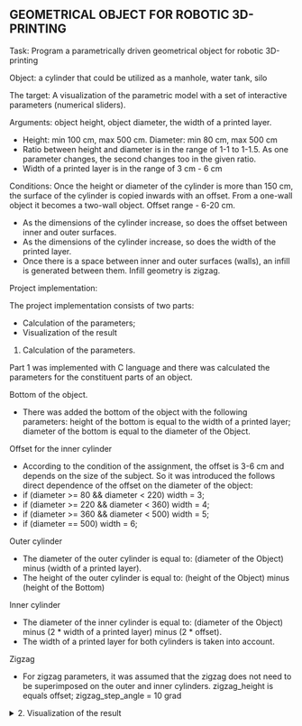 ## GEOMETRICAL OBJECT FOR ROBOTIC 3D-PRINTING

Task: Program a parametrically driven geometrical object for robotic 3D-printing

Object: a cylinder that could be utilized as a manhole, water tank, silo

The target: A visualization of the parametric model with a set of interactive parameters (numerical sliders).

Arguments: object height, object diameter, the width of a printed layer.
- Height: min 100 cm, max 500 cm. Diameter: min 80 cm, max 500 cm
- Ratio between height and diameter is in the range of 1-1 to 1-1.5. As one parameter changes, the second changes too in the given ratio.
- Width of a printed layer is in the range of 3 cm - 6 cm

Conditions:
Once the height or diameter of the cylinder is more than 150 cm, the surface of the
cylinder is copied inwards with an offset. From a one-wall object it becomes a two-wall
object. Offset range - 6-20 cm.
- As the dimensions of the cylinder increase, so does the offset between inner and
outer surfaces.
- As the dimensions of the cylinder increase, so does the width of the printed layer.
- Once there is a space between inner and outer surfaces (walls), an infill is
generated between them. Infill geometry is zigzag.

Project implementation:

The project implementation consists of two parts:
- Calculation of the parameters;
- Visualization of the result

1. Calculation of the parameters.

Part 1 was implemented with C language and there was calculated the parameters for the constituent parts of an object.

Bottom of the object.
- There was added the bottom of the object with the following parameters:
	height of the bottom is equal to the width of a printed layer;
	diameter of the bottom is equal to the diameter of the Object.

Offset for the  inner cylinder
- According to the condition of the assignment, the offset is 3-6 cm and depends on the size of the subject. 
So it was introduced the follows direct dependence of the offset on the diameter of the object:
- if (diameter >= 80 && diameter < 220)
	width = 3;
- if (diameter >= 220 && diameter < 360)
        width = 4;
- if (diameter >= 360 && diameter < 500)
	width = 5;
- if (diameter == 500)
        width = 6;

Outer cylinder
- The diameter of the outer cylinder is equal to:
(diameter of the Object) minus (width of a printed layer).
- The height of the outer cylinder is equal to:
(height of the Object) minus (height of the Bottom)
					
Inner cylinder
- The diameter of the inner cylinder is equal to: 
(diameter of the Object) minus (2 * width of a printed layer) minus (2 * offset). 
- The width of a printed layer for both cylinders is taken into account.

Zigzag
- For zigzag parameters, it was assumed that the zigzag does not need to be superimposed on the outer and inner cylinders.
zigzag_height is equals offset;
zigzag_step_angle = 10 grad

<details><summary>2. Visualization of the result</summary>
  
